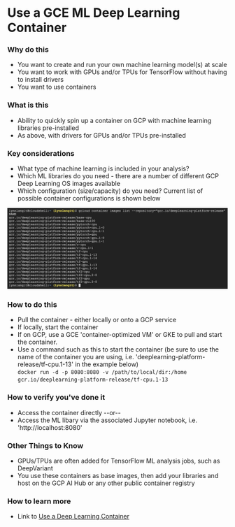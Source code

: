 # Use a GCE ML Deep Learning Container

### Why do this
 - You want to create and run your own machine learning model(s) at scale
 - You want to work with GPUs and/or TPUs for TensorFlow without having to install drivers
 - You want to use containers

### What is this
 - Ability to quickly spin up a container on GCP with machine learning libraries pre-installed
 - As above, with drivers for GPUs and/or TPUs pre-installed

### Key considerations
 - What type of machine learning is included in your analysis?
 - Which ML libraries do you need - there are a number of different GCP Deep Learning OS images available
 - Which configuration (size/capacity) do you need?  Current list of possible container configurations is shown below

 [![ml-containers](/images/ml-containers.png)]()

### How to do this
 - Pull the container - either locally or onto a GCP service
 - If locally, start the container
 - If on GCP, use a GCE 'container-optimized VM' or GKE to pull and start the container.
 - Use a command such as this to start the container (be sure to use the name of the container you are using, i.e. 'deeplearning-platform-release/tf-cpu.1-13' in the example below)   
      `docker run -d -p 8080:8080 -v /path/to/local/dir:/home gcr.io/deeplearning-platform-release/tf-cpu.1-13`

### How to verify you've done it
 - Access the container directly --or-- 
 - Access the ML libary via the associated Jupyter notebook, i.e. 'http://localhost:8080'

### Other Things to Know
 - GPUs/TPUs are often added for TensorFlow ML analysis jobs, such as DeepVariant
 - You use these containers as base images, then add your libraries and host on the GCP AI Hub or any other public container registry


### How to learn more
 - Link to [Use a Deep Learning Container](https://cloud.google.com/blog/products/ai-machine-learning/introducing-deep-learning-containers-consistent-and-portable-environments)
